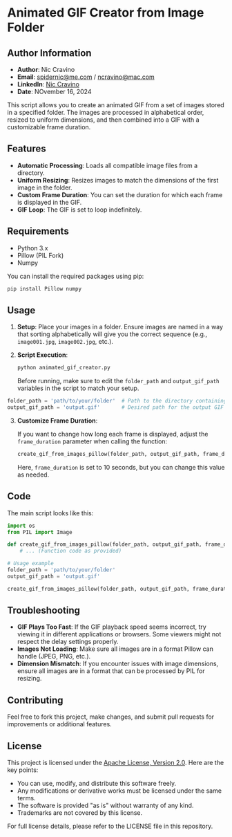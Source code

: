 # Animated GIF Creator from Image Folder
## Author Information
- **Author**: Nic Cravino
- **Email**: spidernic@me.com / ncravino@mac.com
- **LinkedIn**: [Nic Cravino](https://www.linkedin.com/in/nic-cravino)
- **Date**: NOvember 16, 2024

This script allows you to create an animated GIF from a set of images stored in a specified folder. The images are processed in alphabetical order, resized to uniform dimensions, and then combined into a GIF with a customizable frame duration.

## Features

- **Automatic Processing**: Loads all compatible image files from a directory.
- **Uniform Resizing**: Resizes images to match the dimensions of the first image in the folder.
- **Custom Frame Duration**: You can set the duration for which each frame is displayed in the GIF.
- **GIF Loop**: The GIF is set to loop indefinitely.

## Requirements

- Python 3.x
- Pillow (PIL Fork)
- Numpy

You can install the required packages using pip:

```bash
pip install Pillow numpy
```

## Usage

1. **Setup**: Place your images in a folder. Ensure images are named in a way that sorting alphabetically will give you the correct sequence (e.g., `image001.jpg`, `image002.jpg`, etc.).

2. **Script Execution**:

   ```bash
   python animated_gif_creator.py
   ```

   Before running, make sure to edit the `folder_path` and `output_gif_path` variables in the script to match your setup.

```python
folder_path = 'path/to/your/folder'  # Path to the directory containing images
output_gif_path = 'output.gif'       # Desired path for the output GIF
```

3. **Customize Frame Duration**:
   
   If you want to change how long each frame is displayed, adjust the `frame_duration` parameter when calling the function:

   ```python
   create_gif_from_images_pillow(folder_path, output_gif_path, frame_duration=10.0)
   ```

   Here, `frame_duration` is set to 10 seconds, but you can change this value as needed.

## Code

The main script looks like this:

```python
import os
from PIL import Image

def create_gif_from_images_pillow(folder_path, output_gif_path, frame_duration=10.0):
    # ... (Function code as provided)

# Usage example
folder_path = 'path/to/your/folder'
output_gif_path = 'output.gif'

create_gif_from_images_pillow(folder_path, output_gif_path, frame_duration=10.0)
```

## Troubleshooting

- **GIF Plays Too Fast**: If the GIF playback speed seems incorrect, try viewing it in different applications or browsers. Some viewers might not respect the delay settings properly.
- **Images Not Loading**: Make sure all images are in a format Pillow can handle (JPEG, PNG, etc.).
- **Dimension Mismatch**: If you encounter issues with image dimensions, ensure all images are in a format that can be processed by PIL for resizing.

## Contributing

Feel free to fork this project, make changes, and submit pull requests for improvements or additional features.

## License

This project is licensed under the [Apache License, Version 2.0](http://www.apache.org/licenses/LICENSE-2.0). Here are the key points:

- You can use, modify, and distribute this software freely.
- Any modifications or derivative works must be licensed under the same terms.
- The software is provided "as is" without warranty of any kind.
- Trademarks are not covered by this license.

For full license details, please refer to the LICENSE file in this repository.